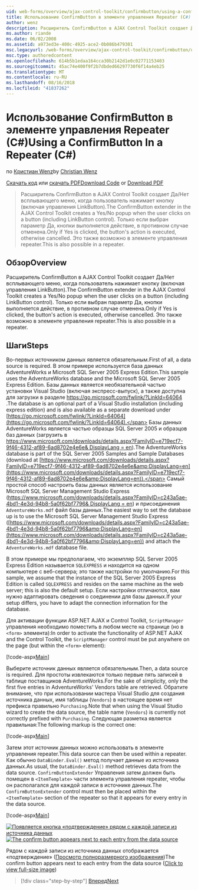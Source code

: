 ```yaml
---
uid: web-forms/overview/ajax-control-toolkit/confirmbutton/using-a-confirmbutton-in-a-repeater-cs
title: Использование ConfirmButton в элементе управления Repeater (C#) | Документация Майкрософт
author: wenz
description: Расширитель ConfirmButton в AJAX Control Toolkit создает Да/Нет всплывающего меню, когда пользователь нажимает кнопку (включая управления LinkButton). Да — только если...
ms.author: riande
ms.date: 06/02/2008
ms.assetid: a973ed3e-400c-4925-ace2-0b086b479301
msc.legacyurl: /web-forms/overview/ajax-control-toolkit/confirmbutton/using-a-confirmbutton-in-a-repeater-cs
msc.type: authoredcontent
ms.openlocfilehash: 614b5b1edaa164cca30b2142d1e0c02771153403
ms.sourcegitcommit: 45ac74e400f9f2b7dbded66297730f6f14a4eb25
ms.translationtype: MT
ms.contentlocale: ru-RU
ms.lasthandoff: 08/16/2018
ms.locfileid: "41837262"
---
```

<a name="using-a-confirmbutton-in-a-repeater-c"></a><span data-ttu-id="78966-104">Использование ConfirmButton в элементе управления Repeater (C#)</span><span class="sxs-lookup"><span data-stu-id="78966-104">Using a ConfirmButton In a Repeater (C#)</span></span>
====================
<span data-ttu-id="78966-105">по [Кристиан Wenz](https://github.com/wenz)</span><span class="sxs-lookup"><span data-stu-id="78966-105">by [Christian Wenz](https://github.com/wenz)</span></span>

<span data-ttu-id="78966-106">[Скачать код](http://download.microsoft.com/download/8/6/d/86dea6c6-bb92-4fa6-aa14-f8c0f82100f5/ConfirmButton1.cs.zip) или [скачать PDF](http://download.microsoft.com/download/b/6/a/b6ae89ee-df69-4c87-9bfb-ad1eb2b23373/confirmbutton1CS.pdf)</span><span class="sxs-lookup"><span data-stu-id="78966-106">[Download Code](http://download.microsoft.com/download/8/6/d/86dea6c6-bb92-4fa6-aa14-f8c0f82100f5/ConfirmButton1.cs.zip) or [Download PDF](http://download.microsoft.com/download/b/6/a/b6ae89ee-df69-4c87-9bfb-ad1eb2b23373/confirmbutton1CS.pdf)</span></span>

> <span data-ttu-id="78966-107">Расширитель ConfirmButton в AJAX Control Toolkit создает Да/Нет всплывающего меню, когда пользователь нажимает кнопку (включая управления LinkButton).</span><span class="sxs-lookup"><span data-stu-id="78966-107">The ConfirmButton extender in the AJAX Control Toolkit creates a Yes/No popup when the user clicks on a button (including LinkButton control).</span></span> <span data-ttu-id="78966-108">Только если выбран параметр Да, кнопки выполняется действие, в противном случае отменена.</span><span class="sxs-lookup"><span data-stu-id="78966-108">Only if Yes is clicked, the button's action is executed, otherwise cancelled.</span></span> <span data-ttu-id="78966-109">Это также возможно в элементе управления repeater.</span><span class="sxs-lookup"><span data-stu-id="78966-109">This is also possible in a repeater.</span></span>


## <a name="overview"></a><span data-ttu-id="78966-110">Обзор</span><span class="sxs-lookup"><span data-stu-id="78966-110">Overview</span></span>

<span data-ttu-id="78966-111">Расширитель ConfirmButton в AJAX Control Toolkit создает Да/Нет всплывающего меню, когда пользователь нажимает кнопку (включая управления LinkButton).</span><span class="sxs-lookup"><span data-stu-id="78966-111">The ConfirmButton extender in the AJAX Control Toolkit creates a Yes/No popup when the user clicks on a button (including LinkButton control).</span></span> <span data-ttu-id="78966-112">Только если выбран параметр Да, кнопки выполняется действие, в противном случае отменена.</span><span class="sxs-lookup"><span data-stu-id="78966-112">Only if Yes is clicked, the button's action is executed, otherwise cancelled.</span></span> <span data-ttu-id="78966-113">Это также возможно в элементе управления repeater.</span><span class="sxs-lookup"><span data-stu-id="78966-113">This is also possible in a repeater.</span></span>

## <a name="steps"></a><span data-ttu-id="78966-114">Шаги</span><span class="sxs-lookup"><span data-stu-id="78966-114">Steps</span></span>

<span data-ttu-id="78966-115">Во-первых источником данных является обязательным.</span><span class="sxs-lookup"><span data-stu-id="78966-115">First of all, a data source is required.</span></span> <span data-ttu-id="78966-116">В этом примере используется база данных AdventureWorks и Microsoft SQL Server 2005 Express Edition.</span><span class="sxs-lookup"><span data-stu-id="78966-116">This sample uses the AdventureWorks database and the Microsoft SQL Server 2005 Express Edition.</span></span> <span data-ttu-id="78966-117">Базы данных является необязательной частью установки Visual Studio (включая экспресс-выпуск), а также доступна для загрузки в разделе [ https://go.microsoft.com/fwlink/?LinkId=64064 ](https://go.microsoft.com/fwlink/?LinkId=64064).</span><span class="sxs-lookup"><span data-stu-id="78966-117">The database is an optional part of a Visual Studio installation (including express edition) and is also available as a separate download under [https://go.microsoft.com/fwlink/?LinkId=64064](https://go.microsoft.com/fwlink/?LinkId=64064).</span></span> <span data-ttu-id="78966-118">Базы данных AdventureWorks является частью образцы SQL Server 2005 и образцов баз данных (загрузить в [ https://www.microsoft.com/downloads/details.aspx?FamilyID=e719ecf7-9f46-4312-af89-6ad8702e4e6e&amp; DisplayLang = en](https://www.microsoft.com/downloads/details.aspx?FamilyID=e719ecf7-9f46-4312-af89-6ad8702e4e6e&amp;DisplayLang=en)).</span><span class="sxs-lookup"><span data-stu-id="78966-118">The AdventureWorks database is part of the SQL Server 2005 Samples and Sample Databases (download at [https://www.microsoft.com/downloads/details.aspx?FamilyID=e719ecf7-9f46-4312-af89-6ad8702e4e6e&amp;DisplayLang=en](https://www.microsoft.com/downloads/details.aspx?FamilyID=e719ecf7-9f46-4312-af89-6ad8702e4e6e&amp;DisplayLang=en)).</span></span> <span data-ttu-id="78966-119">Самый простой способ настроить базы данных является использование Microsoft SQL Server Management Studio Express ([https://www.microsoft.com/downloads/details.aspx?FamilyID=c243a5ae-4bd1-4e3d-94b8-5a0f62bf7796&amp; DisplayLang = en](https://www.microsoft.com/downloads/details.aspx?FamilyID=c243a5ae-4bd1-4e3d-94b8-5a0f62bf7796&amp;DisplayLang=en)) и присоединения `AdventureWorks.mdf` файл базы данных.</span><span class="sxs-lookup"><span data-stu-id="78966-119">The easiest way to set the database up is to use the Microsoft SQL Server Management Studio Express ([https://www.microsoft.com/downloads/details.aspx?FamilyID=c243a5ae-4bd1-4e3d-94b8-5a0f62bf7796&amp;DisplayLang=en](https://www.microsoft.com/downloads/details.aspx?FamilyID=c243a5ae-4bd1-4e3d-94b8-5a0f62bf7796&amp;DisplayLang=en)) and attach the `AdventureWorks.mdf` database file.</span></span>

<span data-ttu-id="78966-120">В этом примере мы предполагаем, что экземпляр SQL Server 2005 Express Edition называется `SQLEXPRESS` и находится на одном компьютере с веб-сервера; это также настройки по умолчанию.</span><span class="sxs-lookup"><span data-stu-id="78966-120">For this sample, we assume that the instance of the SQL Server 2005 Express Edition is called `SQLEXPRESS` and resides on the same machine as the web server; this is also the default setup.</span></span> <span data-ttu-id="78966-121">Если настройки отличаются, вам нужно адаптировать сведения о соединении для базы данных.</span><span class="sxs-lookup"><span data-stu-id="78966-121">If your setup differs, you have to adapt the connection information for the database.</span></span>

<span data-ttu-id="78966-122">Для активации функции ASP.NET AJAX и Control Toolkit, `ScriptManager` управления необходимо поместить в любом месте на странице (но в `<form>` элемента):</span><span class="sxs-lookup"><span data-stu-id="78966-122">In order to activate the functionality of ASP.NET AJAX and the Control Toolkit, the `ScriptManager` control must be put anywhere on the page (but within the `<form>` element):</span></span>

[!code-aspx[Main](using-a-confirmbutton-in-a-repeater-cs/samples/sample1.aspx)]

<span data-ttu-id="78966-123">Выберите источник данных является обязательным.</span><span class="sxs-lookup"><span data-stu-id="78966-123">Then, a data source is required.</span></span> <span data-ttu-id="78966-124">Для простоты извлекаются только первые пять записей в таблице поставщиков AdventureWorks.</span><span class="sxs-lookup"><span data-stu-id="78966-124">For the sake of simplicity, only the first five entries in AdventureWorks' Vendors table are retrieved.</span></span> <span data-ttu-id="78966-125">Обратите внимание, что при использовании мастера Visual Studio для создания источника данных, имя таблицы (`Vendors`) в настоящее время нет префикса правильно `Purchasing`.</span><span class="sxs-lookup"><span data-stu-id="78966-125">Note that when using the Visual Studio wizard to create the data source, the table name (`Vendors`) is currently not correctly prefixed with `Purchasing`.</span></span> <span data-ttu-id="78966-126">Следующая разметка является правильная:</span><span class="sxs-lookup"><span data-stu-id="78966-126">The following markup is the correct one:</span></span>

[!code-aspx[Main](using-a-confirmbutton-in-a-repeater-cs/samples/sample2.aspx)]

<span data-ttu-id="78966-127">Затем этот источник данных можно использовать в элементе управления repeater.</span><span class="sxs-lookup"><span data-stu-id="78966-127">This data source can then be used within a repeater.</span></span> <span data-ttu-id="78966-128">Как обычно `DataBinder.Eval()` метод получает данные из источника данных.</span><span class="sxs-lookup"><span data-stu-id="78966-128">As usual, the `DataBinder.Eval()` method retrieves data from the data source.</span></span> <span data-ttu-id="78966-129">`ConfirmButtonExtender` Управления затем должен быть помещен в `<ItemTemplate>` части элемента управления repeater, чтобы он располагался для каждой записи в источнике данных.</span><span class="sxs-lookup"><span data-stu-id="78966-129">The `ConfirmButtonExtender` control must then be placed within the `<ItemTemplate>` section of the repeater so that it appears for every entry in the data source.</span></span>

[!code-aspx[Main](using-a-confirmbutton-in-a-repeater-cs/samples/sample3.aspx)]


<span data-ttu-id="78966-130">[![Появляется кнопка «подтверждение» рядом с каждой записи из источника данных](using-a-confirmbutton-in-a-repeater-cs/_static/image2.png)](using-a-confirmbutton-in-a-repeater-cs/_static/image1.png)</span><span class="sxs-lookup"><span data-stu-id="78966-130">[![The confirm button appears next to each entry from the data source](using-a-confirmbutton-in-a-repeater-cs/_static/image2.png)](using-a-confirmbutton-in-a-repeater-cs/_static/image1.png)</span></span>

<span data-ttu-id="78966-131">Рядом с каждой записи из источника данных отображается «подтверждение» ([Просмотр полноразмерного изображения](using-a-confirmbutton-in-a-repeater-cs/_static/image3.png))</span><span class="sxs-lookup"><span data-stu-id="78966-131">The confirm button appears next to each entry from the data source ([Click to view full-size image](using-a-confirmbutton-in-a-repeater-cs/_static/image3.png))</span></span>

> [!div class="step-by-step"]
> [<span data-ttu-id="78966-132">Вперед</span><span class="sxs-lookup"><span data-stu-id="78966-132">Next</span></span>](using-a-confirmbutton-in-a-repeater-vb.md)

